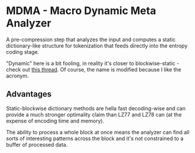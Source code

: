 # MDMA - Macro Dynamic Meta Analyzer

A pre-compression step that analyzes the input and computes a static dictionary-like structure for tokenization that feeds directly into the entropy coding stage.

"Dynamic" here is a bit fooling, in reality it's closer to blockwise-static - check out [this thread](https://encode.su/threads/3586-Towards-optimal-dictionary-transforms?p=69222&viewfull=1#post69222). Of course, the name is modified because I like the acronym.

## Advantages

Static-blockwise dictionary methods are hella fast decoding-wise and can provide a much stronger optimality claim than LZ77 and LZ78 can (at the expense of encoding time and memory).

The ability to process a whole block at once means the analyzer can find all sorts of interesting patterns across the block and it's not constrained to a buffer of processed data.
